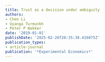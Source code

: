 ```yaml
---
title: Trust as a decision under ambiguity
authors:
- Chen Li
- Uyanga Turmunkh
- Peter P Wakker
date: '2019-01-01'
publishDate: '2025-02-26T20:35:38.416075Z'
publication_types:
- article-journal
publication: '*Experimental Economics*'
---
```

